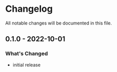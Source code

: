 # Changelog

All notable changes will be documented in this file.

## 0.1.0 - 2022-10-01

### What's Changed

- initial release
